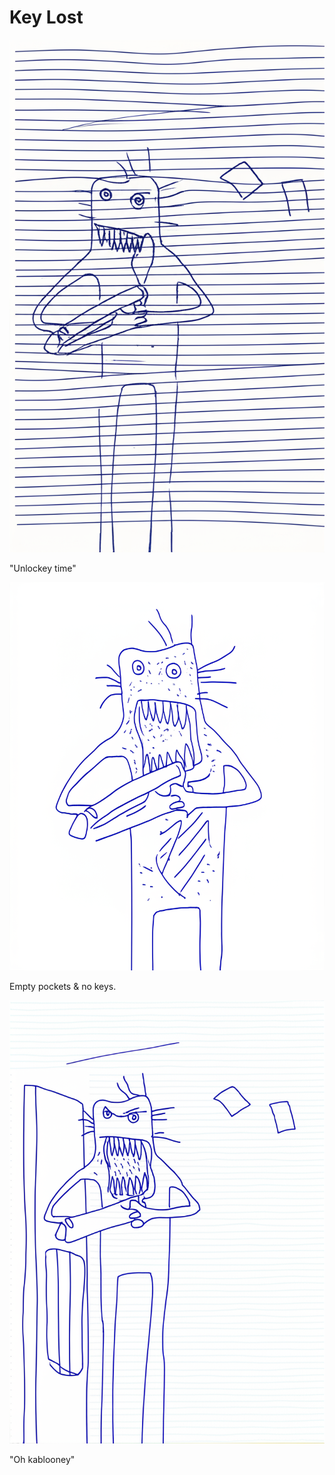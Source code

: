 # Key Lost

![Garrey Goosey walks up to a closed door.](key-1.png)

"Unlockey time"

![Garrey Goosey reaches into an empty pocket, looking confused.](key-2.png)

Empty pockets & no keys.

![Garrey Goosey angrily pulls his pockets inside out.](key-3.png)

"Oh kablooney"
